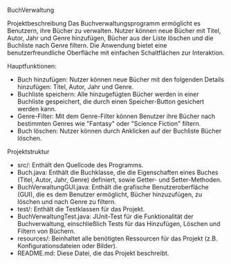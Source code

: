 BuchVerwaltung

Projektbeschreibung
Das Buchverwaltungsprogramm ermöglicht es Benutzern, ihre Bücher zu verwalten. Nutzer können neue Bücher mit Titel, Autor, Jahr und Genre hinzufügen, Bücher aus der Liste löschen und die Buchliste nach Genre filtern. Die Anwendung bietet eine benutzerfreundliche Oberfläche mit einfachen Schaltflächen zur Interaktion.


Hauptfunktionen:
- Buch hinzufügen: Nutzer können neue Bücher mit den folgenden Details hinzufügen: Titel, Autor, Jahr und Genre.
- Buchliste speichern: Alle hinzugefügten Bücher werden in einer Buchliste gespeichert, 
  die durch einen Speicher-Button gesichert werden kann.
- Genre-Filter: Mit dem Genre-Filter können Benutzer ihre Bücher nach bestimmten Genres wie "Fantasy" oder "Science Fiction" filtern.
- Buch löschen: Nutzer können durch Anklicken auf der Buchliste Bücher löschen.


Projektstruktur
- src/: Enthält den Quellcode des Programms.
- Buch.java: Enthält die Buchklasse, die die Eigenschaften eines Buches (Titel, Autor, Jahr, Genre) definiert, 
  sowie Getter- und Setter-Methoden.
- BuchVerwaltungGUI.java: Enthält die grafische Benutzeroberfläche (GUI), die es dem Benutzer ermöglicht, Bücher hinzuzufügen, 
  zu löschen und nach Genre zu filtern.  
- test/: Enthält die Testklassen für das Projekt.
- BuchVerwaltungTest.java: JUnit-Test für die Funktionalität der Buchverwaltung, einschließlich Tests für das Hinzufügen, 
  Löschen und Filtern von Büchern.
- resources/: Beinhaltet alle benötigten Ressourcen für das Projekt (z.B. Konfigurationsdateien oder Bilder).
- README.md: Diese Datei, die das Projekt beschreibt.
